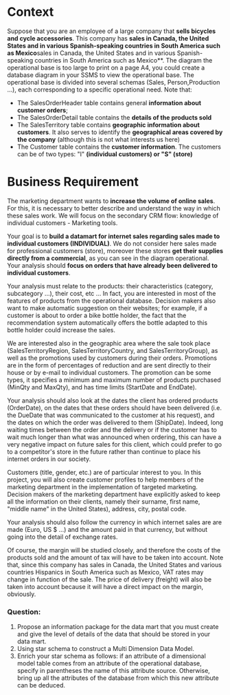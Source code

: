 # Context

Suppose that you are an employee of a large company that **sells bicycles and cycle accessories**. This company has **sales in Canada, the United States and in various Spanish-speaking countries in South America such as Mexico**sales in Canada, the United States and in various Spanish-speaking countries in South America such as Mexico**. The diagram the operational base is too large to print on a page A4, you could create a database diagram in your SSMS to view the operational base. The operational base is divided into several schemas (Sales, Person,Production ...), each corresponding to a specific operational need. Note that:

- The SalesOrderHeader table contains general **information about customer orders**;
- The SalesOrderDetail table contains the **details of the products sold**
- The SalesTerritory table contains **geographic information about customers**. It also serves to identify the **geographical areas covered by the company** (although this is not what interests us here)
- The Customer table contains the **customer information**. The customers can be of two types: "I" **(individual customers) or "S" (store)**

# Business Requirement

The marketing department wants to **increase the volume of online sales**. For this, it is necessary to better describe and understand the way in which these sales work. We will focus on the secondary CRM flow: knowledge of individual customers - Marketing tools.

Your goal is to **build a datamart for internet sales regarding sales made to individual customers (INDIVIDUAL)**. We do not consider here sales made for professional customers (store), moreover these stores **get their supplies directly from a commercial**, as you can see in the diagram operational. Your analysis should **focus on orders that have already been delivered to individual customers**.

Your analysis must relate to the products: their characteristics (category, subcategory ...), their cost, etc ... In fact, you are interested in most of the features of products from the operational database. Decision makers also want to make automatic suggestion on their websites; for example, if a customer is about to order a bike bottle holder, the fact that the recommendation system automatically offers the bottle adapted to this bottle holder could increase the sales. 

We are interested also in the geographic area where the sale took place (SalesTerritoryRegion, SalesTerritoryCountry, and SalesTerritoryGroup), as well as the promotions used by customers during their orders. Promotions are in the form of percentages of reduction and are sent directly to their house or by e-mail to individual customers. The promotion can be some types, it specifies a minimum and maximum number of products purchased (MinQty and MaxQty), and has time limits (StartDate and EndDate).

Your analysis should also look at the dates the client has ordered products (OrderDate), on the dates that these orders should have been delivered (i.e. the DueDate that was communicated to the customer at his request), and the dates on which the order was delivered to them (ShipDate). Indeed, long waiting times between the order and the delivery or if the customer has to wait much longer than what was announced when ordering, this can have a very negative impact on future sales for this client, which could prefer to go to a competitor's store in the future rather than continue to place his internet orders in our society.

Customers (title, gender, etc.) are of particular interest to you. In this project, you will also create customer profiles to help members of the marketing department in the implementation of targeted marketing. Decision makers of the marketing department have explicitly asked to keep all the information
on their clients, namely their surname, first name, "middle name" in the United States), address, city, postal code. 

Your analysis should also follow the currency in which internet sales are are made (Euro, US $ ...) and the amount paid in that currency, but without going into the detail of exchange rates.

Of course, the margin will be studied closely, and therefore the costs of the products sold and the amount of tax will have to be taken into account. Note that, since this company has sales in Canada, the United States and various countries Hispanics in South America such as Mexico, VAT rates may change in function of the sale. The price of delivery (freight) will also be taken into account because it will have a direct impact on the margin, obviously.

### Question:

1.	Propose an information package for the data mart that you must create and give the level of details of the data that should be stored in your data mart.
2.	Using star schema to construct a Multi Dimension Data Model. 
3.	Enrich your star schema as follows: if an attribute of a dimensional model table comes from an attribute of the operational database, specify in parentheses the name of this attribute source. Otherwise, bring up all the attributes of the database from which this new attribute can be deduced. 
